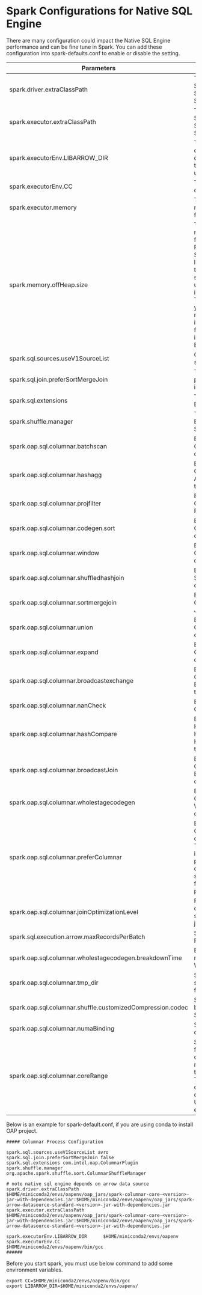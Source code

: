 # Spark Configurations for Native SQL Engine

There are many configuration could impact the Native SQL Engine performance and can be fine tune in Spark.
You can add these configuration into spark-defaults.conf to enable or disable the setting.

| Parameters | Description | Recommend Setting |
| ---------- | ----------- | --------------- |
| spark.driver.extraClassPath | To add Arrow Data Source and Native SQL Engine jar file in Spark Driver | /path/to/jar_file1:/path/to/jar_file2 |
| spark.executor.extraClassPath | To add Arrow Data Source and Native SQL Engine jar file in Spark Executor | /path/to/jar_file1:/path/to/jar_file2 |
| spark.executorEnv.LIBARROW_DIR | To set up the location of Arrow library, by default it will search the loation of jar to be uncompressed | /path/to/arrow_library/ |
| spark.executorEnv.CC | To set up the location of gcc | /path/to/gcc/ |
| spark.executor.memory| To set up how much memory to be used for Spark Executor. | |
| spark.memory.offHeap.size| To set up how much memory to be used for Java OffHeap.<br /> Please notice Native SQL Engine will leverage this setting to allocate memory space for native usage even offHeap is disabled. <br /> The value is based on your system and it is recommended to set it larger if you are facing Out of Memory issue in Native SQL Engine | 30G |
| spark.sql.sources.useV1SourceList | Choose to use V1 source | avro |
| spark.sql.join.preferSortMergeJoin | To turn off preferSortMergeJoin in Spark | false |
| spark.sql.extensions | To turn on Native SQL Engine Plugin | com.intel.oap.ColumnarPlugin |
| spark.shuffle.manager | To turn on Native SQL Engine Columnar Shuffle Plugin | org.apache.spark.shuffle.sort.ColumnarShuffleManager |
| spark.oap.sql.columnar.batchscan | Enable or Disable Columnar Batchscan, default is true | true |
| spark.oap.sql.columnar.hashagg | Enable or Disable Columnar Hash Aggregate, default is true | true |
| spark.oap.sql.columnar.projfilter | Enable or Disable Columnar Project and Filter, default is true | true |
| spark.oap.sql.columnar.codegen.sort | Enable or Disable Columnar Sort, default is true | true |
| spark.oap.sql.columnar.window | Enable or Disable Columnar Window, default is true | true |
| spark.oap.sql.columnar.shuffledhashjoin | Enable or Disable ShffuledHashJoin, default is true | true |
| spark.oap.sql.columnar.sortmergejoin | Enable or Disable Columnar Sort Merge Join, default is true | true |
| spark.oap.sql.columnar.union | Enable or Disable Columnar Union, default is true | true |
| spark.oap.sql.columnar.expand | Enable or Disable Columnar Expand, default is true | true |
| spark.oap.sql.columnar.broadcastexchange | Enable or Disable Columnar Broadcast Exchange, default is true | true |
| spark.oap.sql.columnar.nanCheck | Enable or Disable Nan Check, default is true | true |
| spark.oap.sql.columnar.hashCompare | Enable or Disable Hash Compare in HashJoins or HashAgg, default is true | true |
| spark.oap.sql.columnar.broadcastJoin | Enable or Disable Columnar BradcastHashJoin, default is true | true |
| spark.oap.sql.columnar.wholestagecodegen | Enable or Disable Columnar WholeStageCodeGen, default is true | true |
| spark.oap.sql.columnar.preferColumnar | Enable or Disable Columnar Operators, default is false.<br /> This parameter could impact the performance in different case. In some cases, to set false can get some performance boost. | false |
| spark.oap.sql.columnar.joinOptimizationLevel | Fallback to row operators if there are several continous joins | 6 |
| spark.sql.execution.arrow.maxRecordsPerBatch | Set up the Max Records per Batch | 10000 |
| spark.oap.sql.columnar.wholestagecodegen.breakdownTime | Enable or Disable metrics in Columnar WholeStageCodeGen | false |
| spark.oap.sql.columnar.tmp_dir | Set up a folder to store the codegen files | /tmp |
| spark.oap.sql.columnar.shuffle.customizedCompression.codec | Set up the codec to be used for Columnar Shuffle, default is lz4| lz4 |
| spark.oap.sql.columnar.numaBinding | Set up NUMABinding, default is false| true |
| spark.oap.sql.columnar.coreRange | Set up the core range for NUMABinding, only works when numaBinding set to true. <br /> The setting is based on the number of cores in your system. Use 72 cores as an example. | 0-17,36-53 &#124;18-35,54-71 |

Below is an example for spark-default.conf, if you are using conda to install OAP project.

```
##### Columnar Process Configuration

spark.sql.sources.useV1SourceList avro
spark.sql.join.preferSortMergeJoin false
spark.sql.extensions com.intel.oap.ColumnarPlugin
spark.shuffle.manager org.apache.spark.shuffle.sort.ColumnarShuffleManager

# note native sql engine depends on arrow data source
spark.driver.extraClassPath $HOME/miniconda2/envs/oapenv/oap_jars/spark-columnar-core-<version>-jar-with-dependencies.jar:$HOME/miniconda2/envs/oapenv/oap_jars/spark-arrow-datasource-standard-<version>-jar-with-dependencies.jar
spark.executor.extraClassPath $HOME/miniconda2/envs/oapenv/oap_jars/spark-columnar-core-<version>-jar-with-dependencies.jar:$HOME/miniconda2/envs/oapenv/oap_jars/spark-arrow-datasource-standard-<version>-jar-with-dependencies.jar

spark.executorEnv.LIBARROW_DIR      $HOME/miniconda2/envs/oapenv
spark.executorEnv.CC                $HOME/miniconda2/envs/oapenv/bin/gcc
######
```

Before you start spark, you must use below command to add some environment variables.

```
export CC=$HOME/miniconda2/envs/oapenv/bin/gcc
export LIBARROW_DIR=$HOME/miniconda2/envs/oapenv/
```

